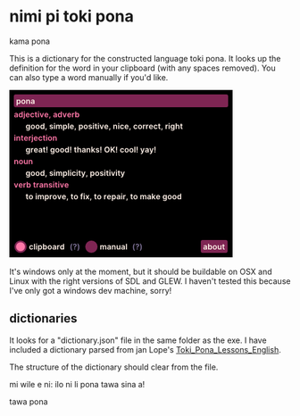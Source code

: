 # nimi pi toki pona

kama pona

This is a dictionary for the constructed language toki pona. It looks up the definition for the word in your clipboard (with any spaces removed). You can also type a word manually if you'd like.

![](screenshot.png)

It's windows only at the moment, but it should be buildable on OSX and Linux with the right versions of SDL and GLEW. I haven't tested this because I've only got a windows dev machine, sorry!

## dictionaries

It looks for a "dictionary.json" file in the same folder as the exe. I have included a dictionary parsed from jan Lope's [Toki_Pona_Lessons_English](https://github.com/jan-Lope/Toki_Pona_lessons_English).

The structure of the dictionary should clear from the file.

mi wile e ni: ilo ni li pona tawa sina a!

tawa pona
